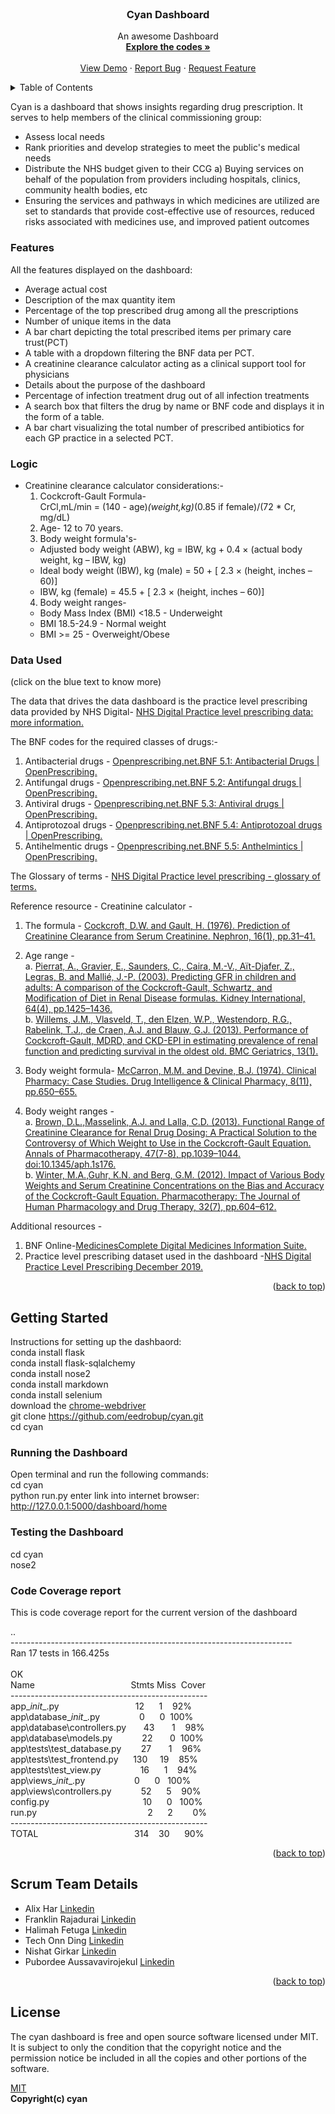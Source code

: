<!-- PROJECT LOGO -->
<br />
<div align="center">

  <h3 align="center">Cyan Dashboard</h3>

  <p align="center">
    An awesome Dashboard
    <br />
    <a href="https://github.com/eedrobup/cyan"><strong>Explore the codes »</strong></a>
    <br />
    <br />
    <a href="https://github.com/eedrobup/cyan">View Demo</a>
    ·
    <a href="https://github.com/eedrobup/cyan/issues">Report Bug</a>
    ·
    <a href="https://github.com/eedrobup/cyan/issues">Request Feature</a>
  </p>
</div>

<!-- TABLE OF CONTENTS -->
<details>
  <summary>Table of Contents</summary>
  <ol>
    <li>
      <a href="#cyan-dashboard">Cyan Dashboard</a>
      <ul>
        <li><a href="#features">Features</a></li>
        <li><a href="#Logic"></a></li>
        <li><a href="#data-used">Data Used</a></li>
      </ul>
    </li>
    <li>
      <a href="#getting-started">Getting Started</a>
      <ul>
        <li><a href="#running-the-dashboard">Running the Dashboard</a></li>
        <li><a href="#testing-the-dashboard">Testing the Dashboard</a></li>
      </ul>
    </li>
    <li><a href="#scrum-team-details">Scrum Team Details</a></li>
    </li><a href="#License">License </a></a></li>
  </ol>
</details>

<!-- CYAN DASHBOARD -->

Cyan is a dashboard that shows insights regarding drug prescription. It serves to help members of the clinical commissioning group:

* Assess local needs
* Rank priorities and develop strategies to meet the public's medical needs
* Distribute the NHS budget given to their CCG a) Buying services on behalf of the population from providers including hospitals, clinics, community health bodies, etc
* Ensuring the services and pathways in which medicines are utilized are set to standards that provide cost-effective use of resources, reduced risks associated with medicines use, and improved patient outcomes

### Features

All the features displayed on the dashboard:

* Average actual cost
* Description of the max quantity item
* Percentage of the top prescribed drug among all the prescriptions
* Number of unique items in the data
* A bar chart depicting the total prescribed items per primary care trust(PCT)
* A table with a dropdown filtering the BNF data per PCT.
* A creatinine clearance calculator acting as a clinical support tool for physicians
* Details about the purpose of the dashboard
* Percentage of infection treatment drug out of all infection treatments 
* A search box that filters the drug by name or BNF code and displays it in the form of a table.
* A bar chart visualizing the total number of prescribed antibiotics for each GP practice in a selected PCT.

### Logic

* Creatinine clearance calculator considerations:- <br/>
  1) Cockcroft-Gault Formula- <br/>
     CrCl,mL/min = (140 - age)*(weight,kg)*(0.85 if female)/(72 * Cr, mg/dL) <br/>
  2) Age- 12 to 70 years. <br/>
  3) Body weight formula's-
  * Adjusted body weight (ABW), kg = IBW, kg + 0.4 × (actual body weight, kg – IBW, kg)
  * Ideal body weight (IBW), kg (male) = 50 + [ 2.3 × (height, inches – 60)]
  * IBW, kg (female) = 45.5 + [ 2.3 × (height, inches – 60)] <br/>
  4) Body weight ranges-
  * Body Mass Index (BMI) <18.5 - Underweight
  * BMI 18.5-24.9 - Normal weight
  * BMI >= 25 - Overweight/Obese

### Data Used
(click on the blue text to know more)

The data that drives the data dashboard is the practice level prescribing data provided by NHS Digital- [NHS Digital Practice level prescribing data: more information.](https://digital.nhs.uk/data-and-information/areas-of-interest/prescribing/practice-level-prescribing-in-england-a-summary/practice-level-prescribing-data-more-information)

The BNF codes for the required classes of drugs:-<br/>
1) Antibacterial drugs - [Openprescribing.net.BNF 5.1: Antibacterial Drugs | OpenPrescribing.](https://openprescribing.net/bnf/0501/)<br/>
2) Antifungal drugs    - [Openprescribing.net.BNF 5.2: Antifungal drugs | OpenPrescribing.](https://openprescribing.net/bnf/0502/)<br/>
3) Antiviral drugs     - [Openprescribing.net.BNF 5.3: Antiviral drugs | OpenPrescribing.](https://openprescribing.net/bnf/0503/)<br/>
4) Antiprotozoal drugs - [Openprescribing.net.BNF 5.4: Antiprotozoal drugs | OpenPrescribing.](https://openprescribing.net/bnf/0504/)<br/>
5) Antihelmentic drugs - [Openprescribing.net.BNF 5.5: Anthelmintics | OpenPrescribing.](https://openprescribing.net/bnf/0505/)<br/>

The Glossary of terms  - [NHS Digital Practice level prescribing - glossary of terms.](https://digital.nhs.uk/data-and-information/areas-of-interest/prescribing/practice-level-prescribing-in-england-a-summary/practice-level-prescribing-glossary-of-terms#bnf-code-structure)

Reference resource -
Creatinine calculator - <br/>
1) The formula - [Cockcroft, D.W. and Gault, H. (1976). Prediction of Creatinine Clearance from Serum Creatinine. Nephron, 16(1), pp.31–41.](https://doi.org/10.1159/000180580)<br/>
2) Age range - <br/> a. [Pierrat, A., Gravier, E., Saunders, C., Caira, M.-V., Aït-Djafer, Z., Legras, B. and Mallié, J.-P. (2003). Predicting GFR in children and adults: A comparison of the Cockcroft-Gault, Schwartz, and Modification of Diet in Renal Disease formulas. Kidney International, 64(4), pp.1425–1436.](https://doi.org/10.1046/j.1523-1755.2003.00208.x)<br/> 
                     b. [Willems, J.M., Vlasveld, T., den Elzen, W.P., Westendorp, R.G., Rabelink, T.J., de Craen, A.J. and Blauw, G.J. (2013). Performance of Cockcroft-Gault, MDRD, and CKD-EPI in estimating prevalence of renal function and predicting survival in the oldest old. BMC Geriatrics, 13(1).](https://doi.org/10.1186/1471-2318-13-113)<br/> 
                     
3) Body weight formula- [McCarron, M.M. and Devine, B.J. (1974). Clinical Pharmacy: Case Studies. Drug Intelligence & Clinical Pharmacy, 8(11), pp.650–655.](https://doi.org/10.1177/106002807400801104)<br/>
4) Body weight ranges - <br/>
  a. [Brown, D.L.,Masselink, A.J. and Lalla, C.D. (2013). Functional Range of Creatinine Clearance for Renal Drug Dosing: A Practical Solution to the Controversy of Which Weight to Use in the Cockcroft-Gault Equation. Annals of Pharmacotherapy, 47(7-8), pp.1039–1044. doi:10.1345/aph.1s176.](https://doi.org/10.1345/aph.1S176)<br/>
  b. [Winter, M.A.,Guhr, K.N. and Berg, G.M. (2012). Impact of Various Body Weights and Serum Creatinine Concentrations on the Bias and Accuracy of the Cockcroft-Gault Equation. Pharmacotherapy: The Journal of Human Pharmacology and Drug Therapy, 32(7), pp.604–612.]( https://doi.org/10.1002/j.1875-9114.2012.01098.x)<br/>
  
Additional resources - </br>
1) BNF Online-[MedicinesComplete Digital Medicines Information Suite.](https://www.medicinescomplete.com/#/)<br/>
2) Practice level prescribing dataset used in the dashboard -[NHS Digital Practice Level Prescribing December 2019.](https://digital.nhs.uk/data-and-information/publications/statistical/practice-level-prescribing-data/december-2019)

<p align="right">(<a href="#readme-top">back to top</a>)</p>

<!-- GETTING STARTED -->
## Getting Started

Instructions for setting up the dashbaord: <br/>
conda install flask <br />
conda install flask-sqlalchemy <br />
conda install nose2 <br />
conda install markdown <br />
conda install selenium <br />
download the [chrome-webdriver](https://chromedriver.chromium.org/downloads) <br />
git clone https://github.com/eedrobup/cyan.git <br />
cd cyan

### Running the Dashboard

Open terminal and run the following commands: <br />
cd cyan <br />
python run.py
enter link into internet browser: http://127.0.0.1:5000/dashboard/home

### Testing the Dashboard

cd cyan <br />
nose2

### Code Coverage report

This is code coverage report for the current version of the dashboard

..<br />
----------------------------------------------------------------------<br />
Ran 17 tests in 166.425s<br />
<br />
OK<br />
Name&nbsp;&nbsp;&nbsp;&nbsp;&nbsp;&nbsp;&nbsp;&nbsp;&nbsp;&nbsp;&nbsp;&nbsp;&nbsp;&nbsp;&nbsp;&nbsp;&nbsp;&nbsp;&nbsp;&nbsp;&nbsp;&nbsp;&nbsp;&nbsp;&nbsp;&nbsp;&nbsp;&nbsp;&nbsp;&nbsp;&nbsp;&nbsp;&nbsp;&nbsp;&nbsp;&nbsp;&nbsp;&nbsp;&nbsp;Stmts&nbsp;Miss&nbsp;&nbsp;Cover<br />
-------------------------------------------------<br />
app\__init__.py&nbsp;&nbsp;&nbsp;&nbsp;&nbsp;&nbsp;&nbsp;&nbsp;&nbsp;&nbsp;&nbsp;&nbsp;&nbsp;&nbsp;&nbsp;&nbsp;&nbsp;&nbsp;&nbsp;&nbsp;&nbsp;&nbsp;&nbsp;&nbsp;&nbsp;&nbsp;&nbsp;&nbsp;&nbsp;&nbsp;&nbsp;12&nbsp;&nbsp;&nbsp;&nbsp;&nbsp;&nbsp;1&nbsp;&nbsp;&nbsp;&nbsp;92%<br />
app\database\__init__.py&nbsp;&nbsp;&nbsp;&nbsp;&nbsp;&nbsp;&nbsp;&nbsp;&nbsp;&nbsp;&nbsp;&nbsp;&nbsp;&nbsp;&nbsp;&nbsp;0&nbsp;&nbsp;&nbsp;&nbsp;&nbsp;&nbsp;0&nbsp;&nbsp;100%<br />
app\database\controllers.py&nbsp;&nbsp;&nbsp;&nbsp;&nbsp;&nbsp;&nbsp;43&nbsp;&nbsp;&nbsp;&nbsp;&nbsp;&nbsp;&nbsp;1&nbsp;&nbsp;&nbsp;&nbsp;98%<br />
app\database\models.py&nbsp;&nbsp;&nbsp;&nbsp;&nbsp;&nbsp;&nbsp;&nbsp;&nbsp;&nbsp;&nbsp;&nbsp;22&nbsp;&nbsp;&nbsp;&nbsp;&nbsp;&nbsp;&nbsp;0&nbsp;&nbsp;100%<br />
app\tests\test_database.py&nbsp;&nbsp;&nbsp;&nbsp;&nbsp;&nbsp;&nbsp;&nbsp;27&nbsp;&nbsp;&nbsp;&nbsp;&nbsp;&nbsp;&nbsp;1&nbsp;&nbsp;&nbsp;&nbsp;96%<br />
app\tests\test_frontend.py&nbsp;&nbsp;&nbsp;&nbsp;&nbsp;&nbsp;130&nbsp;&nbsp;&nbsp;&nbsp;&nbsp;19&nbsp;&nbsp;&nbsp;&nbsp;85%<br />
app\tests\test_view.py&nbsp;&nbsp;&nbsp;&nbsp;&nbsp;&nbsp;&nbsp;&nbsp;&nbsp;&nbsp;&nbsp;&nbsp;&nbsp;&nbsp;&nbsp;&nbsp;16&nbsp;&nbsp;&nbsp;&nbsp;&nbsp;&nbsp;1&nbsp;&nbsp;&nbsp;&nbsp;94%<br />
app\views\__init__.py&nbsp;&nbsp;&nbsp;&nbsp;&nbsp;&nbsp;&nbsp;&nbsp;&nbsp;&nbsp;&nbsp;&nbsp;&nbsp;&nbsp;&nbsp;&nbsp;&nbsp;&nbsp;&nbsp;&nbsp;0&nbsp;&nbsp;&nbsp;&nbsp;&nbsp;&nbsp;0&nbsp;&nbsp;&nbsp;100%<br />
app\views\controllers.py&nbsp;&nbsp;&nbsp;&nbsp;&nbsp;&nbsp;&nbsp;&nbsp;&nbsp;&nbsp;&nbsp;&nbsp;52&nbsp;&nbsp;&nbsp;&nbsp;&nbsp;&nbsp;5&nbsp;&nbsp;&nbsp;&nbsp;90%<br />
config.py&nbsp;&nbsp;&nbsp;&nbsp;&nbsp;&nbsp;&nbsp;&nbsp;&nbsp;&nbsp;&nbsp;&nbsp;&nbsp;&nbsp;&nbsp;&nbsp;&nbsp;&nbsp;&nbsp;&nbsp;&nbsp;&nbsp;&nbsp;&nbsp;&nbsp;&nbsp;&nbsp;&nbsp;&nbsp;&nbsp;&nbsp;&nbsp;&nbsp;&nbsp;&nbsp;&nbsp;&nbsp;&nbsp;10&nbsp;&nbsp;&nbsp;&nbsp;&nbsp;&nbsp;0&nbsp;&nbsp;&nbsp;100%<br />
run.py&nbsp;&nbsp;&nbsp;&nbsp;&nbsp;&nbsp;&nbsp;&nbsp;&nbsp;&nbsp;&nbsp;&nbsp;&nbsp;&nbsp;&nbsp;&nbsp;&nbsp;&nbsp;&nbsp;&nbsp;&nbsp;&nbsp;&nbsp;&nbsp;&nbsp;&nbsp;&nbsp;&nbsp;&nbsp;&nbsp;&nbsp;&nbsp;&nbsp;&nbsp;&nbsp;&nbsp;&nbsp;&nbsp;&nbsp;&nbsp;&nbsp;&nbsp;&nbsp;&nbsp;&nbsp;2&nbsp;&nbsp;&nbsp;&nbsp;&nbsp;&nbsp;2&nbsp;&nbsp;&nbsp;&nbsp;&nbsp;&nbsp;&nbsp;&nbsp;0%<br />
-------------------------------------------------<br />
TOTAL&nbsp;&nbsp;&nbsp;&nbsp;&nbsp;&nbsp;&nbsp;&nbsp;&nbsp;&nbsp;&nbsp;&nbsp;&nbsp;&nbsp;&nbsp;&nbsp;&nbsp;&nbsp;&nbsp;&nbsp;&nbsp;&nbsp;&nbsp;&nbsp;&nbsp;&nbsp;&nbsp;&nbsp;&nbsp;&nbsp;&nbsp;&nbsp;&nbsp;&nbsp;&nbsp;&nbsp;&nbsp;&nbsp;&nbsp;314&nbsp;&nbsp;&nbsp;&nbsp;30&nbsp;&nbsp;&nbsp;&nbsp;&nbsp;&nbsp;90%<br />


<p align="right">(<a href="#readme-top">back to top</a>)</p>



<!-- Scrum Team Details -->
## Scrum Team Details

- Alix Har [Linkedin](https://www.linkedin.com/in/alixhar)
- Franklin Rajadurai [Linkedin](https://www.linkedin.com/in/franklin-rajadurai-v-6249981bb)
- Halimah Fetuga [Linkedin](https://www.linkedin.com/in/halimah-fetuga-0b1123111)
- Tech Onn Ding [Linkedin](https://www.linkedin.com/in/techonnding/)
- Nishat Girkar [Linkedin](www.linkedin.com/in/dr-nishat-g-6b473580)
- Pubordee Aussavavirojekul [Linkedin](https://www.linkedin.com/in/pubordee-aussavavirojekul-5bb0b611a)

<p align="right">(<a href="#readme-top">back to top</a>)</p>

<!-- License -->
## License 
The cyan dashboard is free and open source software licensed under MIT.<br/>
It is subject to only the condition that the copyright notice and the permission notice be included in all the copies and
other portions of the software.

[MIT](https://github.com/eedrobup/cyan/blob/master/LICENSE) <br/>
<strong> Copyright(c) cyan <strong>
